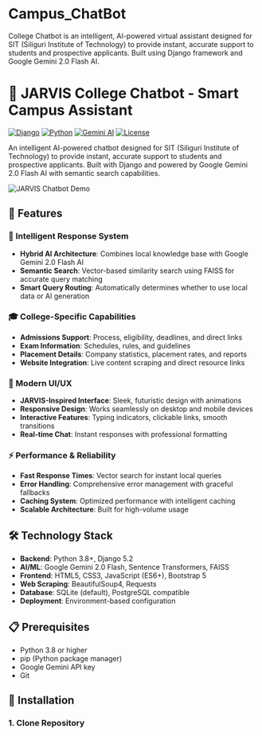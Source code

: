 # Campus_ChatBot
College Chatbot is an intelligent, AI-powered virtual assistant designed for SIT (Siliguri Institute of Technology) to provide instant, accurate support to students and prospective applicants. Built using Django framework and Google Gemini 2.0 Flash AI. 



# 🤖 JARVIS College Chatbot - Smart Campus Assistant

[![Django](https://img.shields.io/badge/Django-5.2-green.svg)](https://www.djangoproject.com/)
[![Python](https://img.shields.io/badge/Python-3.8+-blue.svg)](https://www.python.org/)
[![Gemini AI](https://img.shields.io/badge/Gemini-2.0%20Flash-orange.svg)](https://ai.google.dev/)
[![License](https://img.shields.io/badge/License-MIT-yellow.svg)](LICENSE)

An intelligent AI-powered chatbot designed for SIT (Siliguri Institute of Technology) to provide instant, accurate support to students and prospective applicants. Built with Django and powered by Google Gemini 2.0 Flash AI with semantic search capabilities.

![JARVIS Chatbot Demo](screenshots/jarvis-demo.png)

## 🚀 Features

### 🧠 Intelligent Response System
- **Hybrid AI Architecture**: Combines local knowledge base with Google Gemini 2.0 Flash AI
- **Semantic Search**: Vector-based similarity search using FAISS for accurate query matching
- **Smart Query Routing**: Automatically determines whether to use local data or AI generation

### 🎓 College-Specific Capabilities
- **Admissions Support**: Process, eligibility, deadlines, and direct links
- **Exam Information**: Schedules, rules, and guidelines
- **Placement Details**: Company statistics, placement rates, and reports
- **Website Integration**: Live content scraping and direct resource links

### 🎨 Modern UI/UX
- **JARVIS-Inspired Interface**: Sleek, futuristic design with animations
- **Responsive Design**: Works seamlessly on desktop and mobile devices
- **Interactive Features**: Typing indicators, clickable links, smooth transitions
- **Real-time Chat**: Instant responses with professional formatting

### ⚡ Performance & Reliability
- **Fast Response Times**: Vector search for instant local queries
- **Error Handling**: Comprehensive error management with graceful fallbacks
- **Caching System**: Optimized performance with intelligent caching
- **Scalable Architecture**: Built for high-volume usage

## 🛠️ Technology Stack

- **Backend**: Python 3.8+, Django 5.2
- **AI/ML**: Google Gemini 2.0 Flash, Sentence Transformers, FAISS
- **Frontend**: HTML5, CSS3, JavaScript (ES6+), Bootstrap 5
- **Web Scraping**: BeautifulSoup4, Requests
- **Database**: SQLite (default), PostgreSQL compatible
- **Deployment**: Environment-based configuration

## 📋 Prerequisites

- Python 3.8 or higher
- pip (Python package manager)
- Google Gemini API key
- Git

## 🔧 Installation

### 1. Clone Repository
